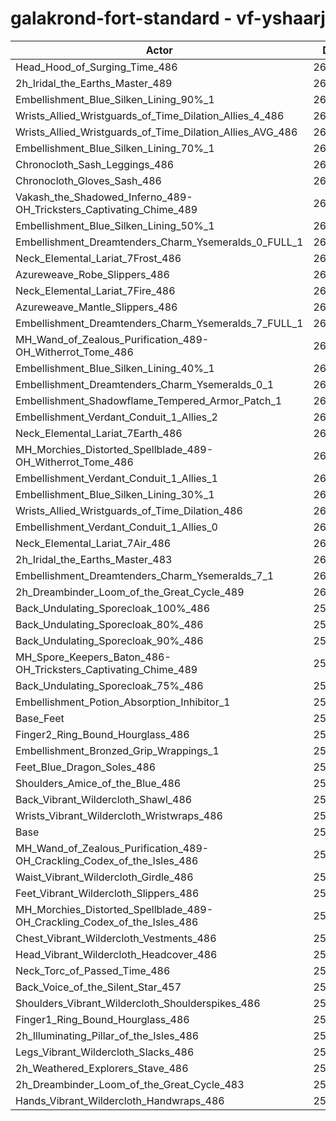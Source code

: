 # galakrond-fort-standard - vf-yshaarj
| Actor | DPS | Increase |
|---|:---:|:---:|
|Head_Hood_of_Surging_Time_486|263392|1.65%|
|2h_Iridal_the_Earths_Master_489|263103|1.54%|
|Embellishment_Blue_Silken_Lining_90%_1|262897|1.46%|
|Wrists_Allied_Wristguards_of_Time_Dilation_Allies_4_486|262887|1.45%|
|Wrists_Allied_Wristguards_of_Time_Dilation_Allies_AVG_486|262306|1.23%|
|Embellishment_Blue_Silken_Lining_70%_1|262035|1.12%|
|Chronocloth_Sash_Leggings_486|262014|1.12%|
|Chronocloth_Gloves_Sash_486|261827|1.04%|
|Vakash_the_Shadowed_Inferno_489-OH_Tricksters_Captivating_Chime_489|261448|0.90%|
|Embellishment_Blue_Silken_Lining_50%_1|261308|0.84%|
|Embellishment_Dreamtenders_Charm_Ysemeralds_0_FULL_1|261272|0.83%|
|Neck_Elemental_Lariat_7Frost_486|261093|0.76%|
|Azureweave_Robe_Slippers_486|261091|0.76%|
|Neck_Elemental_Lariat_7Fire_486|261040|0.74%|
|Azureweave_Mantle_Slippers_486|260994|0.72%|
|Embellishment_Dreamtenders_Charm_Ysemeralds_7_FULL_1|260759|0.63%|
|MH_Wand_of_Zealous_Purification_489-OH_Witherrot_Tome_486|260752|0.63%|
|Embellishment_Blue_Silken_Lining_40%_1|260748|0.63%|
|Embellishment_Dreamtenders_Charm_Ysemeralds_0_1|260613|0.58%|
|Embellishment_Shadowflame_Tempered_Armor_Patch_1|260551|0.55%|
|Embellishment_Verdant_Conduit_1_Allies_2|260464|0.52%|
|Neck_Elemental_Lariat_7Earth_486|260459|0.52%|
|MH_Morchies_Distorted_Spellblade_489-OH_Witherrot_Tome_486|260397|0.49%|
|Embellishment_Verdant_Conduit_1_Allies_1|260379|0.49%|
|Embellishment_Blue_Silken_Lining_30%_1|260322|0.46%|
|Wrists_Allied_Wristguards_of_Time_Dilation_486|260311|0.46%|
|Embellishment_Verdant_Conduit_1_Allies_0|260296|0.45%|
|Neck_Elemental_Lariat_7Air_486|260276|0.45%|
|2h_Iridal_the_Earths_Master_483|260161|0.40%|
|Embellishment_Dreamtenders_Charm_Ysemeralds_7_1|260150|0.40%|
|2h_Dreambinder_Loom_of_the_Great_Cycle_489|260067|0.36%|
|Back_Undulating_Sporecloak_100%_486|259895|0.30%|
|Back_Undulating_Sporecloak_80%_486|259836|0.28%|
|Back_Undulating_Sporecloak_90%_486|259776|0.25%|
|MH_Spore_Keepers_Baton_486-OH_Tricksters_Captivating_Chime_489|259701|0.22%|
|Back_Undulating_Sporecloak_75%_486|259687|0.22%|
|Embellishment_Potion_Absorption_Inhibitor_1|259618|0.19%|
|Base_Feet|259437|0.12%|
|Finger2_Ring_Bound_Hourglass_486|259308|0.07%|
|Embellishment_Bronzed_Grip_Wrappings_1|259256|0.05%|
|Feet_Blue_Dragon_Soles_486|259217|0.04%|
|Shoulders_Amice_of_the_Blue_486|259217|0.04%|
|Back_Vibrant_Wildercloth_Shawl_486|259160|0.01%|
|Wrists_Vibrant_Wildercloth_Wristwraps_486|259127|0.00%|
|Base|259122|0.00%|
|MH_Wand_of_Zealous_Purification_489-OH_Crackling_Codex_of_the_Isles_486|259082|-0.02%|
|Waist_Vibrant_Wildercloth_Girdle_486|259019|-0.04%|
|Feet_Vibrant_Wildercloth_Slippers_486|258938|-0.07%|
|MH_Morchies_Distorted_Spellblade_489-OH_Crackling_Codex_of_the_Isles_486|258844|-0.11%|
|Chest_Vibrant_Wildercloth_Vestments_486|258655|-0.18%|
|Head_Vibrant_Wildercloth_Headcover_486|258612|-0.20%|
|Neck_Torc_of_Passed_Time_486|258594|-0.20%|
|Back_Voice_of_the_Silent_Star_457|258507|-0.24%|
|Shoulders_Vibrant_Wildercloth_Shoulderspikes_486|258360|-0.29%|
|Finger1_Ring_Bound_Hourglass_486|258339|-0.30%|
|2h_Illuminating_Pillar_of_the_Isles_486|258096|-0.40%|
|Legs_Vibrant_Wildercloth_Slacks_486|257993|-0.44%|
|2h_Weathered_Explorers_Stave_486|257936|-0.46%|
|2h_Dreambinder_Loom_of_the_Great_Cycle_483|257821|-0.50%|
|Hands_Vibrant_Wildercloth_Handwraps_486|257713|-0.54%|
